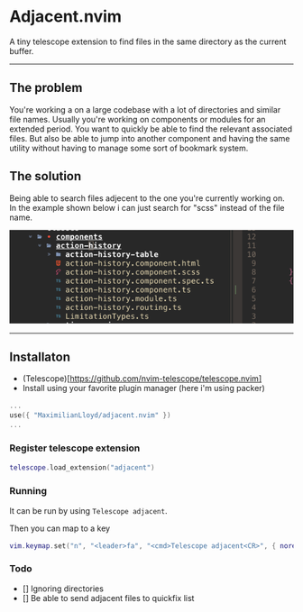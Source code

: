 # Adjacent.nvim

A tiny telescope extension to find files in the same directory as the current buffer.

---

## The problem

You're working a on a large codebase with a lot of directories and similar file names. Usually you're working on components or modules for an extended period. You want to quickly be able to find the relevant associated files. But also be able to jump into another component and having the same utility without having to manage some sort of bookmark system.

## The solution

Being able to search files adjecent to the one you're currently working on. In the example shown below i can just search for "scss" instead of the file name.

![alt text](example.png)

--- 

## Installaton

- (Telescope)[https://github.com/nvim-telescope/telescope.nvim]
- Install using your favorite plugin manager (here i'm using packer)

```lua
...
use({ "MaximilianLloyd/adjacent.nvim" })
...

```

### Register telescope extension
```lua
telescope.load_extension("adjacent")
```

### Running
It can be run by using `Telescope adjacent`.

Then you can map to a key 
```lua
vim.keymap.set("n", "<leader>fa", "<cmd>Telescope adjacent<CR>", { noremap = true, silent = false })
```


### Todo
- [] Ignoring directories
- [] Be able to send adjacent files to quickfix list
